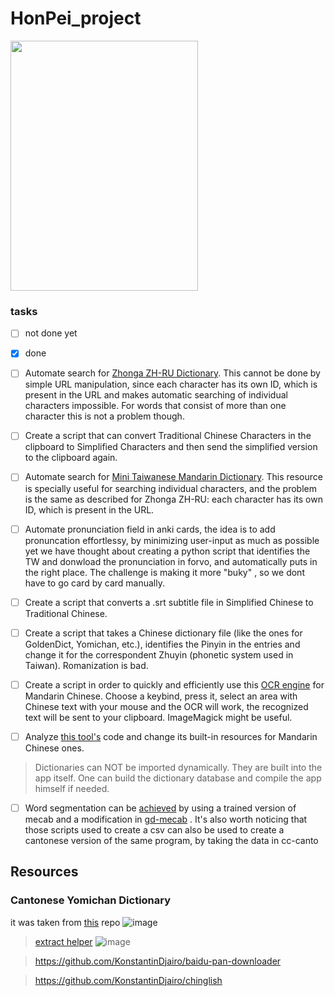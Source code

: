 # HonPei_project
<img src="/assets/img/logo.png" style="height: 400px; width:300px;"/>

### tasks
- [ ] not done yet
- [x] done

- [ ] Automate search for [Zhonga ZH-RU Dictionary](https://www.zhonga.ru/). This cannot be done by simple URL manipulation, since each character has its own ID, which is present in the URL and makes automatic searching of individual characters impossible. For words that consist of more than one character this is not a problem though.
- [ ] Create a script that can convert Traditional Chinese Characters in the clipboard to Simplified Characters and then send the simplified version to the clipboard again.
- [ ] Automate search for [Mini Taiwanese Mandarin Dictionary](https://dict.mini.moe.edu.tw). This resource is specially useful for searching individual characters, and the problem is the same as described for Zhonga ZH-RU: each character has its own ID, which is present in the URL. 
- [ ] Automate pronunciation field in anki cards, the idea is to add pronuncation effortlessy, by minimizing user-input as much as possible 
      yet we have thought about creating a python script that identifies the TW and donwload the pronunciation in forvo, and automatically puts in the right place. The challenge is making it more "buky" , so we dont have to go card by card manually.
- [ ] Create a script that converts a .srt subtitle file in Simplified Chinese to Traditional Chinese.
- [ ] Create a script that takes a Chinese dictionary file (like the ones for GoldenDict, Yomichan, etc.), identifies the Pinyin in the entries and change it for the correspondent Zhuyin (phonetic system used in Taiwan). Romanization is bad.
- [ ] Create a script in order to quickly and efficiently use this [OCR engine](https://github.com/ooooverflow/chinese-ocr) for Mandarin Chinese. Choose a keybind, press it, select an area with Chinese text with your mouse and the OCR will work, the recognized text will be sent to your clipboard. ImageMagick might be useful.
- [ ] Analyze [this tool's](https://github.com/emc2314/arujisho) code and change its built-in resources for Mandarin Chinese ones. 
> Dictionaries can NOT be imported dynamically. They are built into the app itself. One can build the dictionary database and compile the app himself if needed.

- [ ] Word segmentation can be [achieved](https://github.com/KonstantinDjairo/CC-CEDICT-MeCab) by using a trained version of mecab and a modification in [gd-mecab](https://github.com/Ajatt-Tools/gd-tools/#gd-mecab) . 
      It's also worth noticing that those scripts used to create a csv can also be used to create a cantonese version of the same program, by taking the data in cc-canto
## Resources

### Cantonese Yomichan Dictionary
it was taken from [this](https://github.com/MarvNC/yomichan-dictionaries#cantonese) repo
![image](https://github.com/freestanding-binary/HonPei_project/assets/53496273/47e34bc7-215c-49cf-853d-245cea4d749d)


> [extract helper](https://github.com/KonstantinDjairo/TaiPei_project/blob/main/bin/extract.sh)
![image](https://github.com/KonstantinDjairo/TaiPei_project/assets/53496273/fcfba0f0-4e33-4d6e-a3e4-e3f11e5b18bd)


> https://github.com/KonstantinDjairo/baidu-pan-downloader

> https://github.com/KonstantinDjairo/chinglish
